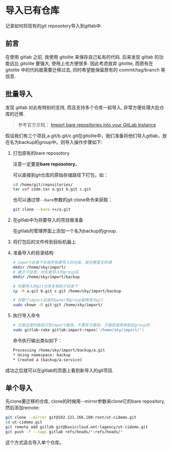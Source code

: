 # 导入已有仓库

记录如何将现有的git reposotory导入到gitlab中.

##  前言

在使用 gitlab 之前, 我使用 gitolite 来保存自己私有的代码. 后来发现 gitlab 的功能远比 gitolite 要强大, 使用上也方便很多. 因此考虑放弃 gitolite, 而原有在 gitolite 中的代码就需要迁移过去, 同时希望能保留原有的 commit/tag/branch 等信息.

## 批量导入

发现 gitlab 对此有特别的支持, 而且支持多个仓库一起导入, 非常方便处理大批仓库的迁移.

> 参考官方文档： [Import bare repositories into your GitLab instance
](https://docs.gitlab.com/ee/raketasks/import.html)

假设我们有三个项目,a.git/b.git/c.git在gitolite中，我们准备将他们导入gitlab，放在名为backup的group中。则导入操作步骤如下:

1. 打包原有的bare reposotory

	注意一定要是**bare reposotory**。

	可以直接到git仓库的原始存储路径下打包，如：

	```bash
	cd /home/git/repositories/
    tar cvf code.tar a.git b.git c.git
    ```

	也可以通过带`--bare`参数的git clone命令来获取：

	```bash
	git clone --bare ××/a.git
	```

2. 在gitlab中为将要导入的项目做准备

	在gitlab的管理界面上添加一个名为backup的group.

3. 将打包后的文件传到目标机器上

4. 准备导入的目录结构

    ```bash
    # import目录下存放所有要导入的仓库，放在哪里无所谓
    mkdir /home/sky/import/
    # 建立子目录，对应要导入的group名
	mkdir /home/sky/import/backup

	# 将要导入的git仓库复制到子目录下
    cp -R a.git b.git c.git /home/sky/import/backup

	# 将整个import目录的owner和group都修改为git
    sudo chown -R git:git /home/sky/import/
	```

5. 执行导入命令

    ```bash
    # 注意这里的路径只到import路径，不要写子路径，子路径是用来制定group的
    sudo gitlab-rake gitlab:import:repos['/home/sky/import/']
    ```

	命令执行输出类似如下：

	```bash
    Processing /home/sky/import/backup/a.git
    * Using namespace: backup
    * Created a (backup/a-service)
    ```

成功之后就可以在gitlab的页面上看到新导入的git项目.

## 单个导入

先clone要迁移的仓库, clone的时候用--mirror参数来clone它的bare repository, 然后添加remote:

```bash
git clone --mirror git@192.121.166.180:root/ut-cidemo.git
cd ut-cidemo.git
git remote add gitlab git@basiccloud.net:lagency/ut-cidemo.git
git push -f --tags gitlab refs/heads/*:refs/heads/*
```

这个方式适合导入单个仓库。


